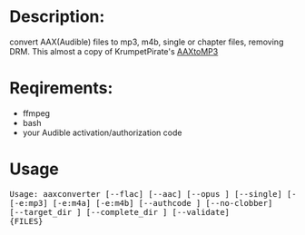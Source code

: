 # Description:
convert AAX(Audible) files to mp3, m4b, single or chapter files, removing DRM.  This almost a copy of KrumpetPirate's [AAXtoMP3](https://github.com/KrumpetPirate/AAXtoMP3)
# Reqirements: 
  - ffmpeg
  - bash
  - your Audible activation/authorization code

# Usage
<pre>
Usage: aaxconverter [--flac] [--aac] [--opus ] [--single] [--chaptered]
[-e:mp3] [-e:m4a] [-e:m4b] [--authcode <AUTHCODE>] [--no-clobber]
[--target_dir <PATH>] [--complete_dir <PATH>] [--validate]
{FILES}
</pre>
